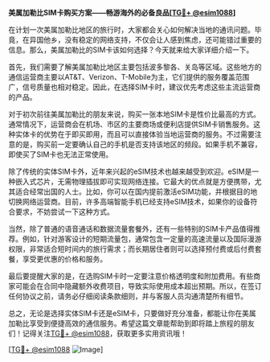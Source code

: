 **美属加勒比SIM卡购买方案——畅游海外的必备良品[[TG💪+ @esim1088](https://t.me/s/esim1088)]**

在计划一次美属加勒比地区的旅行时，大家都会关心如何解决当地的通讯问题。毕竟，在异国他乡，没有稳定的网络支持，不仅会让人感到焦虑，还可能错过重要的信息。那么，美属加勒比的SIM卡该如何选择？今天就来给大家详细介绍一下。

首先，我们需要了解美属加勒比地区主要包括波多黎各、关岛等区域。这些地方的通信运营商主要以AT&T、Verizon、T-Mobile为主，它们提供的服务覆盖范围广，信号质量也相对稳定。因此，在选择SIM卡时，建议优先考虑这些主流运营商的产品。

对于初次前往美属加勒比的朋友来说，购买一张本地SIM卡是性价比最高的方式。通常情况下，运营商会在机场、市区的主要商场或便利店提供SIM卡销售服务。这种实体卡的优势在于即买即用，而且可以直接体验当地运营商的服务。不过需要注意的是，购买前一定要确认自己的手机是否支持该地区的频段。如果手机不兼容，即使买了SIM卡也无法正常使用。

除了传统的实体SIM卡外，近年来兴起的eSIM技术也越来越受到欢迎。eSIM是一种嵌入式芯片，无需物理插拔即可实现网络连接。它最大的优点就是方便携带，尤其适合经常出国的人士。比如，你可以在国内提前激活eSIM功能，并根据目的地切换网络运营商。目前，许多高端智能手机已经支持eSIM技术，如果你的设备符合要求，不妨尝试一下这种方式。

当然，除了普通的语音通话和数据流量套餐外，还有一些特别的SIM卡产品值得推荐。例如，针对游客设计的短期流量包，通常包含一定量的高速流量以及国际漫游权限，非常适合短时间内的旅行需求；而长期居住者则可以选择预付费或后付费套餐，享受更优惠的价格和服务。

最后要提醒大家的是，在选购SIM卡时一定要注意价格透明度和附加费用。有些商家可能会在合同中隐藏额外收费项目，导致实际使用成本超出预期。所以，在签订任何协议之前，请务必仔细阅读条款细则，并与客服人员沟通清楚所有细节。

总之，无论是选择实体SIM卡还是eSIM卡，只要做好充分准备，都能让你在美属加勒比享受到便捷高效的通信服务。希望这篇文章能帮助到即将踏上旅程的朋友们！记得关注[TG💪+ @esim1088](https://t.me/s/esim1088)，获取更多实用资讯哦！

[[TG💪+ @esim1088](https://t.me/s/esim1088) ![Image](https://i.postimg.cc/4NQfJmqS/Snipaste-2025-05-13-00-14-12.png)]